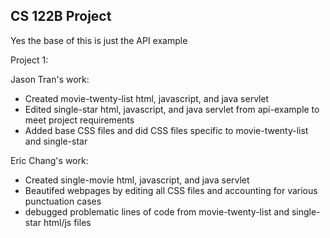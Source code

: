 ## CS 122B Project 

Yes the base of this is just the API example

Project 1:

Jason Tran's work:
* Created movie-twenty-list html, javascript, and java servlet
* Edited single-star html, javascript, and java servlet from api-example to meet project requirements
* Added base CSS files and did CSS files specific to movie-twenty-list and single-star

Eric Chang's work:
* Created single-movie html, javascript, and java servlet
* Beautifed webpages by editing all CSS files and accounting for various punctuation cases
* debugged problematic lines of code from movie-twenty-list and single-star html/js files 
